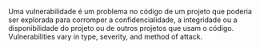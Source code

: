 Uma vulnerabilidade é um problema no código de um projeto que poderia ser explorada para corromper a confidencialidade, a integridade ou a disponibilidade do projeto ou de outros projetos que usam o código. Vulnerabilities vary in type, severity, and method of attack.
